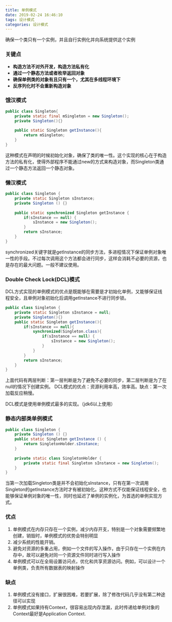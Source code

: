 ```yaml
---
title: 单例模式
date: 2019-02-24 16:46:10
tags: 设计模式
categories: 设计模式
---
```


确保一个类只有一个实例，并且自行实例化并向系统提供这个实例

### 关键点
- **构造方法不对外开发，构造方法私有化**
- **通过一个静态方法或者枚举返回对象**
- **确保单例类的对象有且只有一个，尤其在多线程环境下**
- **反序列化时不会重新构造对象**


### 饿汉模式
```java
public class Singleton{
    private static final mSingleton = new Singleton();
    private Singleton(){}
    
    public static Singleton getInstance(){
        return mSingleton;
    }
}
```
这种模式在声明的时候初始化对象，确保了类的唯一性。这个实现的核心在于构造方法的私有化，使得外部程序不能通过new的方式来构造对象，而Singleton类通过一个静态方法返回一个静态对象。

### 懒汉模式
```java
public class Singleton {
    private static Singleton sInstance;
    private Singleton () {}
    
    public static synchronized Singleton getInstance {
        if(sInstance == null) {
            sInstance = new Singleton();
        }
        return sInstance;
    }
}
```
synchronized关键字就是getInstance的同步方法，多进程情况下保证单例对象唯一性的手段。不过每次调用这个方法都会进行同步，这样会消耗不必要的资源，也是存在的最大问题。一般不建议使用。
### Double Check Lock(DCL)模式
DCL方式实现的单例模式的优点是既能够在需要是才初始化单例，又能够保证线程安全，且单例对象初始化后调用getInstance不进行同步锁。
```java
public class Singleton {
    private static Singleton sInstance = null;
    private Singleton(){}
    public static Singleton getInstance(){
        if(sInstance == null){
            synchronized(Singleton.class){
                if(sInstance == null) {
                    sInstance = new Singleton();
                }
            }
        }
        return sInstance;
    }
}
```
上面代码有两层判断：第一层判断是为了避免不必要的同步，第二层判断是为了在null的情况下创建实例。
DCL模式的优点：资源利用率高，效率高。缺点：第一次加载反应稍慢。

DCL模式是使用单例模式最多的实现。（jdk6以上使用）

### 静态内部类单例模式

```java
public class Singleton {
    private Singleton () {}
    public static Singleton getInstance () {
        return SingletonHolder.sInstance;
    }
    
    private static class SingletonHolder {
        private static final Singleton sInstance = new Singleton();
    }
}
```
当第一次加载Singleton类是并不会初始化sInstance，只有在第一次调用Singleton的getInstance方法时才有被初始化。这种方式不仅能保证线程安全，也能够保证单例对象的唯一性，同时也延迟了单例的实例化，为首选的单例实现方式。

### 优点
1. 单例模式在内存只存在一个实例，减少内存开支，特别是一个对象需要频繁地创建，销毁时，单例模式的优势会特别明显
2. 减少系统的性能开销。
3. 避免对资源的多重占用，例如一个文件的写入操作，由于只存在一个实例在内存中，故可以避免对同一个资源文件同时进行写入操作
4. 单例模式可以在全局设置访问点，优化和共享资源访问。例如，可以设计一个单例类，负责所有数据表的映射操作

### 缺点

1. 单例模式没有接口，扩展很困难，若要扩展，除了修改代码几乎没有第二种途径可以实现
2. 单例模式如果持有Context，很容易出现内存泄漏，此时传递给单例对象的Context最好是Application Context.